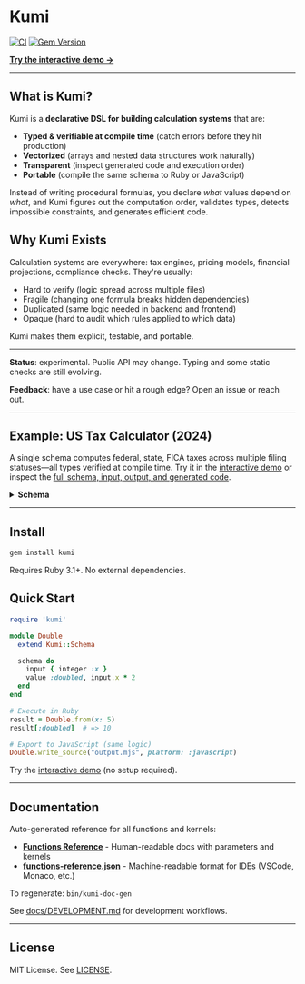# Kumi

[![CI](https://github.com/amuta/kumi/workflows/CI/badge.svg)](https://github.com/amuta/kumi/actions)
[![Gem Version](https://badge.fury.io/rb/kumi.svg)](https://badge.fury.io/rb/kumi)

**[Try the interactive demo →](https://kumi-play-web.fly.dev/)**

---

## What is Kumi?

Kumi is a **declarative DSL for building calculation systems** that are:
- **Typed & verifiable at compile time** (catch errors before they hit production)
- **Vectorized** (arrays and nested data structures work naturally)
- **Transparent** (inspect generated code and execution order)
- **Portable** (compile the same schema to Ruby or JavaScript)

Instead of writing procedural formulas, you declare *what* values depend on *what*, and Kumi figures out the computation order, validates types, detects impossible constraints, and generates efficient code.

## Why Kumi Exists

Calculation systems are everywhere: tax engines, pricing models, financial projections, compliance checks. They're usually:
- Hard to verify (logic spread across multiple files)
- Fragile (changing one formula breaks hidden dependencies)
- Duplicated (same logic needed in backend and frontend)
- Opaque (hard to audit which rules applied to which data)

Kumi makes them explicit, testable, and portable.

---

**Status**: experimental. Public API may change. Typing and some static checks are still evolving.

**Feedback**: have a use case or hit a rough edge? Open an issue or reach out.

---

## Example: US Tax Calculator (2024)

A single schema computes federal, state, FICA taxes across multiple filing statuses—all types verified at compile time. Try it in the [interactive demo](https://kumi-play-web.fly.dev/) or inspect the [full schema, input, output, and generated code](golden/us_tax_2024/).

<details>
<summary><strong>Schema</strong></summary>

```ruby
schema do
  input do
    float  :income
    float  :state_rate
    float  :local_rate
    float  :retirement_contrib
    string :filing_status

    array :statuses do
      hash :status do
        string :name
        float  :std
        float  :addl_threshold
        array  :rates do
          hash :bracket do
            float :lo
            float :hi # -1 = open-ended
            float :rate
          end
        end
      end
    end
  end

  # shared
  let :big_hi, 100_000_000_000.0
  let :state_tax, input.income * input.state_rate
  let :local_tax, input.income * input.local_rate

  # FICA constants
  let :ss_wage_base, 168_600.0
  let :ss_rate, 0.062
  let :med_base_rate, 0.0145
  let :addl_med_rate, 0.009

  # per-status federal
  let :taxable,   fn(:max, [input.income - input.statuses.status.std, 0])
  let :lo,        input.statuses.status.rates.bracket.lo
  let :hi,        input.statuses.status.rates.bracket.hi
  let :rate,      input.statuses.status.rates.bracket.rate
  let :hi_eff,    select(hi == -1, big_hi, hi)
  let :amt,       fn(:clamp, taxable - lo, 0, hi_eff - lo)
  let :fed_tax,   fn(:sum, amt * rate)
  let :in_br,     (taxable >= lo) & (taxable < hi_eff)
  let :fed_marg,  fn(:sum_if, rate, in_br)
  let :fed_eff,   fed_tax / fn(:max, [input.income, 1.0])

  # per-status FICA
  let :ss_tax,         fn(:min, [input.income, ss_wage_base]) * ss_rate
  let :med_tax,        input.income * med_base_rate
  let :addl_med_tax,   fn(:max, [input.income - input.statuses.status.addl_threshold, 0]) * addl_med_rate
  let :fica_tax,       ss_tax + med_tax + addl_med_tax
  let :fica_eff,       fica_tax / fn(:max, [input.income, 1.0])

  # totals per status
  let :total_tax,  fed_tax + fica_tax + state_tax + local_tax
  let :total_eff,  total_tax / fn(:max, [input.income, 1.0])
  let :after_tax,  input.income - total_tax
  let :take_home,  after_tax - input.retirement_contrib

  # array of result objects, one per status
  value :summary, {
    filing_status: input.statuses.status.name,
    federal: { marginal: fed_marg, effective: fed_eff, tax: fed_tax },
    fica: { effective: fica_eff, tax: fica_tax },
    state: { marginal: input.state_rate, effective: input.state_rate, tax: state_tax },
    local: { marginal: input.local_rate, effective: input.local_rate, tax: local_tax },
    total: { effective: total_eff, tax: total_tax },
    after_tax: after_tax,
    retirement_contrib: input.retirement_contrib,
    take_home: take_home
  }
end
```

</details>

---

## Install

```bash
gem install kumi
```

Requires Ruby 3.1+. No external dependencies.

## Quick Start

```ruby
require 'kumi'

module Double
  extend Kumi::Schema

  schema do
    input { integer :x }
    value :doubled, input.x * 2
  end
end

# Execute in Ruby
result = Double.from(x: 5)
result[:doubled]  # => 10

# Export to JavaScript (same logic)
Double.write_source("output.mjs", platform: :javascript)
```

Try the [interactive demo](https://kumi-play-web.fly.dev/) (no setup required).

---

## Documentation

Auto-generated reference for all functions and kernels:

- **[Functions Reference](docs/FUNCTIONS.md)** - Human-readable docs with parameters and kernels
- **[functions-reference.json](docs/functions-reference.json)** - Machine-readable format for IDEs (VSCode, Monaco, etc.)

To regenerate: `bin/kumi-doc-gen`

See [docs/DEVELOPMENT.md](docs/DEVELOPMENT.md) for development workflows.

---

## License

MIT License. See [LICENSE](LICENSE).
